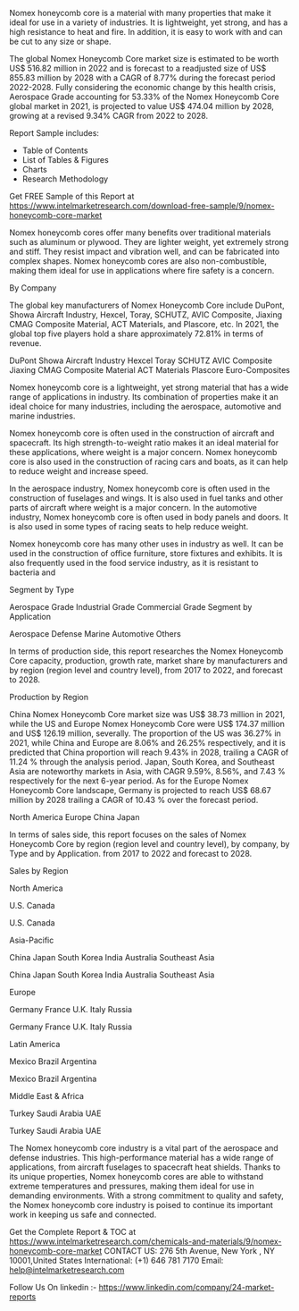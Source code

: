 Nomex honeycomb core is a material with many properties that make it ideal for use in a variety of industries. It is lightweight, yet strong, and has a high resistance to heat and fire. In addition, it is easy to work with and can be cut to any size or shape.

The global Nomex Honeycomb Core market size is estimated to be worth US$ 516.82 million in 2022 and is forecast to a readjusted size of US$ 855.83 million by 2028 with a CAGR of 8.77% during the forecast period 2022-2028. Fully considering the economic change by this health crisis, Aerospace Grade accounting for 53.33% of the Nomex Honeycomb Core global market in 2021, is projected to value US$ 474.04 million by 2028, growing at a revised 9.34% CAGR from 2022 to 2028.



Report Sample includes:
- Table of Contents
- List of Tables & Figures
- Charts
- Research Methodology

Get FREE Sample of this Report at https://www.intelmarketresearch.com/download-free-sample/9/nomex-honeycomb-core-market














Nomex honeycomb cores offer many benefits over traditional materials such as aluminum or plywood. They are lighter weight, yet extremely strong and stiff. They resist impact and vibration well, and can be fabricated into complex shapes. Nomex honeycomb cores are also non-combustible, making them ideal for use in applications where fire safety is a concern.

By Company



The global key manufacturers of Nomex Honeycomb Core include DuPont, Showa Aircraft Industry, Hexcel, Toray, SCHUTZ, AVIC Composite, Jiaxing CMAG Composite Material, ACT Materials, and Plascore, etc. In 2021, the global top five players hold a share approximately 72.81% in terms of revenue.



DuPont
Showa Aircraft Industry
Hexcel
Toray
SCHUTZ
AVIC Composite
Jiaxing CMAG Composite Material
ACT Materials
Plascore
Euro-Composites


Nomex honeycomb core is a lightweight, yet strong material that has a wide range of applications in industry. Its combination of properties make it an ideal choice for many industries, including the aerospace, automotive and marine industries.



Nomex honeycomb core is often used in the construction of aircraft and spacecraft. Its high strength-to-weight ratio makes it an ideal material for these applications, where weight is a major concern. Nomex honeycomb core is also used in the construction of racing cars and boats, as it can help to reduce weight and increase speed.







In the aerospace industry, Nomex honeycomb core is often used in the construction of fuselages and wings. It is also used in fuel tanks and other parts of aircraft where weight is a major concern. In the automotive industry, Nomex honeycomb core is often used in body panels and doors. It is also used in some types of racing seats to help reduce weight.



Nomex honeycomb core has many other uses in industry as well. It can be used in the construction of office furniture, store fixtures and exhibits. It is also frequently used in the food service industry, as it is resistant to bacteria and

Segment by Type



Aerospace Grade
Industrial Grade
Commercial Grade
Segment by Application



Aerospace
Defense
Marine
Automotive
Others


In terms of production side, this report researches the Nomex Honeycomb Core capacity, production, growth rate, market share by manufacturers and by region (region level and country level), from 2017 to 2022, and forecast to 2028.

Production by Region



China Nomex Honeycomb Core market size was US$ 38.73 million in 2021, while the US and Europe Nomex Honeycomb Core were US$ 174.37 million and US$ 126.19 million, severally. The proportion of the US was 36.27% in 2021, while China and Europe are 8.06% and 26.25% respectively, and it is predicted that China proportion will reach 9.43% in 2028, trailing a CAGR of 11.24 % through the analysis period. Japan, South Korea, and Southeast Asia are noteworthy markets in Asia, with CAGR 9.59%, 8.56%, and 7.43 % respectively for the next 6-year period. As for the Europe Nomex Honeycomb Core landscape, Germany is projected to reach US$ 68.67 million by 2028 trailing a CAGR of 10.43 % over the forecast period.



North America
Europe
China
Japan


In terms of sales side, this report focuses on the sales of Nomex Honeycomb Core by region (region level and country level), by company, by Type and by Application. from 2017 to 2022 and forecast to 2028.

Sales by Region



North America


U.S.
Canada


U.S.
Canada


Asia-Pacific


China
Japan
South Korea
India
Australia
Southeast Asia


China
Japan
South Korea
India
Australia
Southeast Asia


Europe


Germany
France
U.K.
Italy
Russia


Germany
France
U.K.
Italy
Russia


Latin America


Mexico
Brazil
Argentina


Mexico
Brazil
Argentina


Middle East & Africa


Turkey
Saudi Arabia
UAE


Turkey
Saudi Arabia
UAE


The Nomex honeycomb core industry is a vital part of the aerospace and defense industries. This high-performance material has a wide range of applications, from aircraft fuselages to spacecraft heat shields. Thanks to its unique properties, Nomex honeycomb cores are able to withstand extreme temperatures and pressures, making them ideal for use in demanding environments. With a strong commitment to quality and safety, the Nomex honeycomb core industry is poised to continue its important work in keeping us safe and connected.

Get the Complete Report & TOC at https://www.intelmarketresearch.com/chemicals-and-materials/9/nomex-honeycomb-core-market
CONTACT US:
276 5th Avenue, New York , NY 10001,United States
International: (+1) 646 781 7170
Email: help@intelmarketresearch.com

Follow Us On linkedin :- https://www.linkedin.com/company/24-market-reports
